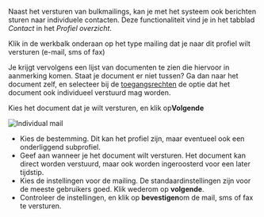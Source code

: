 Naast het versturen van bulkmailings, kan je met het systeem ook
berichten sturen naar individuele contacten. Deze functionaliteit vind
je in het tabblad *Contact* in het *Profiel overzicht*.

Klik in de werkbalk onderaan op het type mailing dat je naar dit profiel
wilt versturen (e-mail, sms of fax)

Je krijgt vervolgens een lijst van documenten te zien die hiervoor in
aanmerking komen. Staat je document er niet tussen? Ga dan naar het
document zelf, en selecteer bij de [toegangsrechten](#) de optie dat het
document ook individueel verstuurd mag worden.

Kies het document dat je wilt versturen, en klik op**Volgende**

![Individual mail](individual_mail.png)

-   Kies de bestemming. Dit kan het profiel zijn, maar eventueel ook een
    onderliggend subprofiel.
-   Geef aan wanneer je het document wilt versturen. Het document kan
    direct worden verstuurd, maar ook worden ingeroosterd voor een later
    tijdstip.
-   Kies de instellingen voor de mailing. De standaardinstellingen zijn
    voor de meeste gebruikers goed. Klik wederom op **volgende**.
-   Controleer de instellingen, en klik op **bevestigen**om de mail, sms
    of fax te versturen.

